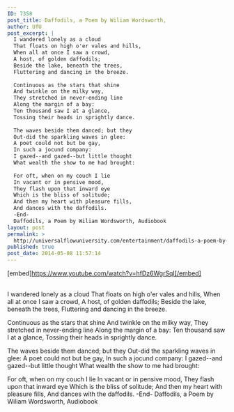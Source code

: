 ```yaml
---
ID: 7358
post_title: Daffodils, a Poem by Wiliam Wordsworth,
author: UfU
post_excerpt: |
  I wandered lonely as a cloud
  That floats on high o'er vales and hills,
  When all at once I saw a crowd,
  A host, of golden daffodils;
  Beside the lake, beneath the trees,
  Fluttering and dancing in the breeze.
  
  Continuous as the stars that shine
  And twinkle on the milky way,
  They stretched in never-ending line
  Along the margin of a bay:
  Ten thousand saw I at a glance,
  Tossing their heads in sprightly dance.
  
  The waves beside them danced; but they
  Out-did the sparkling waves in glee:
  A poet could not but be gay,
  In such a jocund company:
  I gazed--and gazed--but little thought
  What wealth the show to me had brought:
  
  For oft, when on my couch I lie
  In vacant or in pensive mood,
  They flash upon that inward eye
  Which is the bliss of solitude;
  And then my heart with pleasure fills,
  And dances with the daffodils.
  -End-
  Daffodils, a Poem by Wiliam Wordsworth, Audiobook
layout: post
permalink: >
  http://universalflowuniversity.com/entertainment/daffodils-a-poem-by-wiliam-wordsworth/
published: true
post_date: 2014-05-08 11:57:14
---
```

[embed]https://www.youtube.com/watch?v=hfDz6WgrSqI[/embed]</br></br>
<p>I wandered lonely as a cloud
That floats on high o'er vales and hills,
When all at once I saw a crowd,
A host, of golden daffodils;
Beside the lake, beneath the trees,
Fluttering and dancing in the breeze.

Continuous as the stars that shine
And twinkle on the milky way,
They stretched in never-ending line
Along the margin of a bay:
Ten thousand saw I at a glance,
Tossing their heads in sprightly dance.

The waves beside them danced; but they
Out-did the sparkling waves in glee:
A poet could not but be gay,
In such a jocund company:
I gazed--and gazed--but little thought
What wealth the show to me had brought:

For oft, when on my couch I lie
In vacant or in pensive mood,
They flash upon that inward eye
Which is the bliss of solitude;
And then my heart with pleasure fills,
And dances with the daffodils. 
-End-
Daffodils, a Poem by Wiliam Wordsworth, Audiobook</p>
